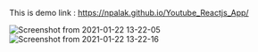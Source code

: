 This is demo link :
https://npalak.github.io/Youtube_Reactjs_App/

![Screenshot from 2021-01-22 13-22-05](https://user-images.githubusercontent.com/47910241/105462657-f4735580-5cb4-11eb-97f5-34e694c5486f.png)
![Screenshot from 2021-01-22 13-22-16](https://user-images.githubusercontent.com/47910241/105462662-f5a48280-5cb4-11eb-9381-8b9c7c3c2019.png)
